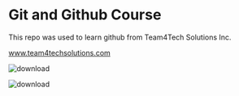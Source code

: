 # Git and Github Course
This repo was used to learn github from Team4Tech Solutions Inc.

www.team4techsolutions.com

![download](https://github.com/Jnr-Neba/Learning-Git/assets/172343385/28f1b844-3740-45ad-8d41-a58416131dbb)

![download](https://github.com/Jnr-Neba/Learning-Git/assets/172343385/d7945965-a736-4ef0-b668-f815d41c8e76)
